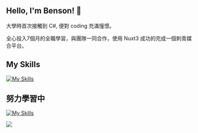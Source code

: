 ## Hello, I'm Benson! 👋

大學時首次接觸到 C#, 便對 coding 充滿憧憬。

全心投入7個月的全職學習，與團隊一同合作，使用 Nuxt3 成功的完成一個刺青媒合平台。



## My Skills

[![My Skills](https://skillicons.dev/icons?i=vue,js,html,css,tailwind,nuxtjs)](https://skillicons.dev)

## 努力學習中
[![My Skills](https://skillicons.dev/icons?i=typescript,nodejs,mysql)](https://skillicons.dev)


![](https://leetcard.jacoblin.cool/bensonwei?border=0&radius=20)


<!--
**BensonWang0730/BensonWang0730** is a ✨ _special_ ✨ repository because its `README.md` (this file) appears on your GitHub profile.

Here are some ideas to get you started:

- 🔭 I’m currently working on ...
- 🌱 I’m currently learning ...
- 👯 I’m looking to collaborate on ...
- 🤔 I’m looking for help with ...
- 💬 Ask me about ...
- 📫 How to reach me: ...
- 😄 Pronouns: ...
- ⚡ Fun fact: ...
-->

